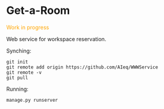 # Get-a-Room

<p><font color="orange"> 
Work in progress
</font> </p>

Web service for workspace reservation.


Synching:

```
git init
git remote add origin https://github.com/AIeq/WWWService
git remote -v
git pull
```

Running:

```
manage.py runserver
```
